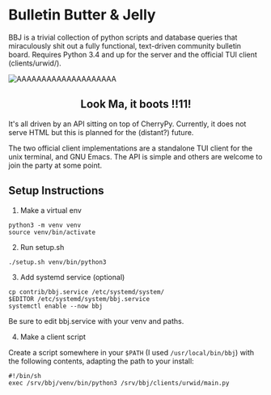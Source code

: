 # Bulletin Butter & Jelly

BBJ is a trivial collection of python scripts and database queries that
miraculously shit out a fully functional, text-driven community bulletin board.
Requires Python 3.4 and up for the server and the official TUI client (clients/urwid/).

![AAAAAAAAAAAAAAAAAAAA](readme.png)
<div style="text-align: center;"><h2>Look Ma, it boots !!11!</h2></div>

It's all driven by an API sitting on top of CherryPy. Currently, it does not
serve HTML but this is planned for the (distant?) future.

The two official client implementations are a standalone TUI client for
the unix terminal, and GNU Emacs. The API is simple and others are welcome
to join the party at some point.

## Setup Instructions

1. Make a virtual env
```
python3 -m venv venv
source venv/bin/activate
```

2. Run setup.sh
```
./setup.sh venv/bin/python3
```

3. Add systemd service (optional)
```
cp contrib/bbj.service /etc/systemd/system/
$EDITOR /etc/systemd/system/bbj.service
systemctl enable --now bbj
```
Be sure to edit bbj.service with your venv and paths.

4. Make a client script

Create a script somewhere in your `$PATH` (I used `/usr/local/bin/bbj`) with the following contents,
adapting the path to your install:
```shell
#!/bin/sh
exec /srv/bbj/venv/bin/python3 /srv/bbj/clients/urwid/main.py
```
